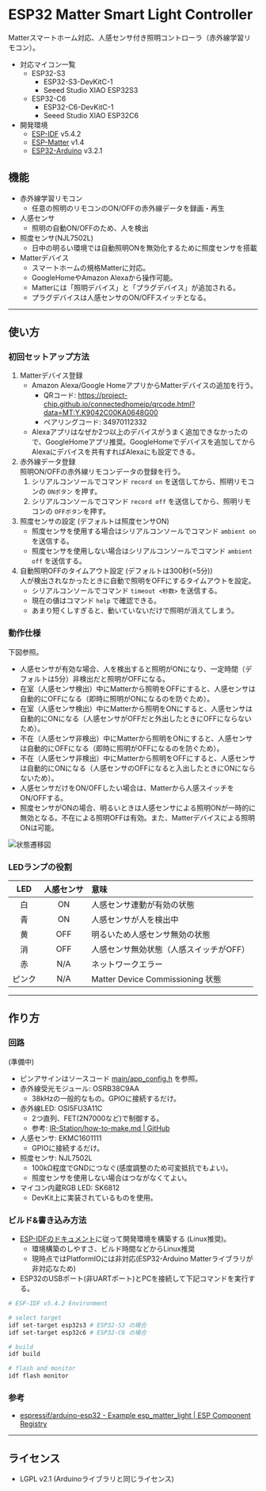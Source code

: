 # ESP32 Matter Smart Light Controller

Matterスマートホーム対応、人感センサ付き照明コントローラ（赤外線学習リモコン）。

- 対応マイコン一覧
  - ESP32-S3
    - ESP32-S3-DevKitC-1
    - Seeed Studio XIAO ESP32S3
  - ESP32-C6
    - ESP32-C6-DevKitC-1
    - Seeed Studio XIAO ESP32C6
- 開発環境
  - [ESP-IDF](https://github.com/espressif/esp-idf) v5.4.2
  - [ESP-Matter](https://github.com/espressif/esp-matter) v1.4
  - [ESP32-Arduino](https://github.com/espressif/arduino-esp32) v3.2.1

## 機能

- 赤外線学習リモコン
  - 任意の照明のリモコンのON/OFFの赤外線データを録画・再生
- 人感センサ
  - 照明の自動ON/OFFのため、人を検出
- 照度センサ(NJL7502L)
  - 日中の明るい環境では自動照明ONを無効化するために照度センサを搭載
- Matterデバイス
  - スマートホームの規格Matterに対応。
  - GoogleHomeやAmazon Alexaから操作可能。
  - Matterには「照明デバイス」と「プラグデバイス」が追加される。
  - プラグデバイスは人感センサのON/OFFスイッチとなる。

---

## 使い方

### 初回セットアップ方法

1. Matterデバイス登録
   - Amazon Alexa/Google HomeアプリからMatterデバイスの追加を行う。
     - QRコード: https://project-chip.github.io/connectedhomeip/qrcode.html?data=MT:Y.K9042C00KA0648G00
     - ペアリングコード: 34970112332
   - Alexaアプリはなぜか2つ以上のデバイスがうまく追加できなかったので、GoogleHomeアプリ推奨。GoogleHomeでデバイスを追加してからAlexaにデバイスを共有すればAlexaにも設定できる。
2. 赤外線データ登録  
   照明ON/OFFの赤外線リモコンデータの登録を行う。
   1. シリアルコンソールでコマンド `record on` を送信してから、照明リモコンの `ONボタン` を押す。
   2. シリアルコンソールでコマンド `record off` を送信してから、照明リモコンの `OFFボタン`を押す。
3. 照度センサの設定 (デフォルトは照度センサON)  
   - 照度センサを使用する場合はシリアルコンソールでコマンド `ambient on` を送信する。
   - 照度センサを使用しない場合はシリアルコンソールでコマンド `ambient off` を送信する。
4. 自動照明OFFのタイムアウト設定 (デフォルトは300秒(=5分))  
   人が検出されなかったときに自動で照明をOFFにするタイムアウトを設定。
   - シリアルコンソールでコマンド `timeout <秒数>` を送信する。
   - 現在の値はコマンド `help` で確認できる。
   - あまり短くしすぎると、動いていないだけで照明が消えてしまう。

### 動作仕様

下図参照。

- 人感センサが有効な場合、人を検出すると照明がONになり、一定時間（デフォルトは5分）非検出だと照明がOFFになる。
- 在室（人感センサ検出）中にMatterから照明をOFFにすると、人感センサは自動的にOFFになる（即時に照明がONになるのを防ぐため）。
- 在室（人感センサ検出）中にMatterから照明をONにすると、人感センサは自動的にONになる（人感センサがOFFだと外出したときにOFFにならないため）。
- 不在（人感センサ非検出）中にMatterから照明をONにすると、人感センサは自動的にOFFになる（即時に照明がOFFになるのを防ぐため）。
- 不在（人感センサ非検出）中にMatterから照明をOFFにすると、人感センサは自動的にONになる（人感センサのOFFになると入出したときにONにならないため）。
- 人感センサだけをON/OFFしたい場合は、Matterから人感スイッチをON/OFFする。
- 照度センサがONの場合、明るいときは人感センサによる照明ONが一時的に無効となる。不在による照明OFFは有効。また、Matterデバイスによる照明ONは可能。

![状態遷移図](diagram.drawio.svg)

### LEDランプの役割

|  LED   | 人感センサ | 意味                                    |
| :----: | :--------: | :-------------------------------------- |
|   白   |     ON     | 人感センサ連動が有効の状態              |
|   青   |     ON     | 人感センサが人を検出中                  |
|   黄   |    OFF     | 明るいため人感センサ無効の状態          |
|   消   |    OFF     | 人感センサ無効状態（人感スイッチがOFF） |
|   赤   |    N/A     | ネットワークエラー                      |
| ピンク |    N/A     | Matter Device Commissioning 状態        |

---

## 作り方

### 回路

(準備中)

- ピンアサインはソースコード [main/app_config.h](main/app_config.h) を参照。
- 赤外線受光モジュール: OSRB38C9AA
  - 38kHzの一般的なもの。GPIOに接続するだけ。
- 赤外線LED: OSI5FU3A11C
  - 2つ直列、FET(2N7000など)で制御する。
  - 参考: [IR-Station/how-to-make.md | GitHub](https://github.com/kerikun11/IR-Station/blob/master/how-to-make.md)
- 人感センサ: EKMC1601111
  - GPIOに接続するだけ。
- 照度センサ: NJL7502L
  - 100kΩ程度でGNDにつなぐ(感度調整のため可変抵抗でもよい)。
  - 照度センサを使用しない場合はつながなくてよい。
- マイコン内蔵RGB LED: SK6812
  - DevKit上に実装されているものを使用。

### ビルド&書き込み方法

- [ESP-IDFのドキュメント](https://docs.espressif.com/projects/esp-idf/en/latest/esp32/versions.html)に従って開発環境を構築する (Linux推奨)。
  - 環境構築のしやすさ、ビルド時間などからLinux推奨
  - 現時点ではPlatformIOには非対応(ESP32-Arduino Matterライブラリが非対応なため)
- ESP32のUSBポート(非UARTポート)とPCを接続して下記コマンドを実行する。

```sh
# ESP-IDF v5.4.2 Environment

# select target
idf set-target esp32s3 # ESP32-S3 の場合
idf set-target esp32c6 # ESP32-C6 の場合

# build
idf build

# flash and monitor
idf flash monitor
```

### 参考

- [espressif/arduino-esp32 - Example esp_matter_light | ESP Component Registry](https://components.espressif.com/components/espressif/arduino-esp32/versions/3.0.5/examples/esp_matter_light?language=en)

---

## ライセンス

- LGPL v2.1 (Arduinoライブラリと同じライセンス)
